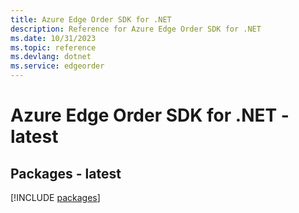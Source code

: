 ```yaml
---
title: Azure Edge Order SDK for .NET
description: Reference for Azure Edge Order SDK for .NET
ms.date: 10/31/2023
ms.topic: reference
ms.devlang: dotnet
ms.service: edgeorder
---
```

# Azure Edge Order SDK for .NET - latest
## Packages - latest
[!INCLUDE [packages](edge-order-index.md)]